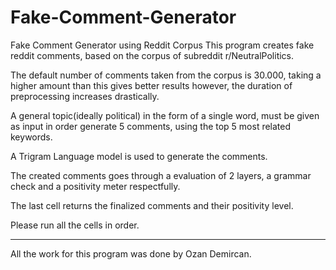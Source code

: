 # Fake-Comment-Generator
Fake Comment Generator using Reddit Corpus
This program creates fake reddit comments, based on the corpus of subreddit r/NeutralPolitics.

The default number of comments taken from the corpus is 30.000, taking a higher amount than this gives better
results however, the duration of preprocessing increases drastically.

A general topic(ideally political) in the form of a single word, must be given as input in order generate 5 comments, using the top 5 most related keywords.

A Trigram Language model is used to generate the comments.

The created comments goes through a evaluation of 2 layers, a grammar check and a positivity meter respectfully.

The last cell returns the finalized comments and their positivity level.

Please run all the cells in order.

--------------------------------------------------------------------------------------------------------------

All the work for this program was done by Ozan Demircan.
